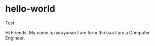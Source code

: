 # hello-world
Test

Hi Friends,
  My name is narayanan.I am form thrissur.I am a Computer Engineer.
